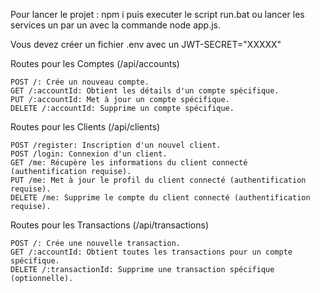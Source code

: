 Pour lancer le projet : npm i puis executer le script run.bat ou lancer les services un par un avec la commande node app.js.

Vous devez créer un fichier .env avec un JWT-SECRET="XXXXX"

Routes pour les Comptes (/api/accounts)

    POST /: Crée un nouveau compte.
    GET /:accountId: Obtient les détails d'un compte spécifique.
    PUT /:accountId: Met à jour un compte spécifique.
    DELETE /:accountId: Supprime un compte spécifique.

Routes pour les Clients (/api/clients)

    POST /register: Inscription d'un nouvel client.
    POST /login: Connexion d'un client.
    GET /me: Récupère les informations du client connecté (authentification requise).
    PUT /me: Met à jour le profil du client connecté (authentification requise).
    DELETE /me: Supprime le compte du client connecté (authentification requise).

Routes pour les Transactions (/api/transactions)

    POST /: Crée une nouvelle transaction.
    GET /:accountId: Obtient toutes les transactions pour un compte spécifique.
    DELETE /:transactionId: Supprime une transaction spécifique (optionnelle).
